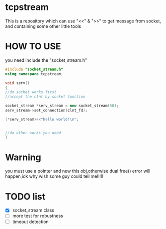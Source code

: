 # tcpstream
This is a repository which can use "&lt;&lt;" &amp; ">>" to get message from socket,
and containing some other little tools

# HOW TO USE
you need include the "socket_stream.h"

```c++
#include "socket_stream.h"
using namespace tcpstream;

void serv()
{
//do socket works first
//accept the clnt by socket function

socket_stream *serv_stream = new socket_stream(50);
serv_stream->set_connection(clnt_fd);

(*serv_stream)<<"hello world!\n";


//do other works you need
}

```
# Warning
you must use a pointer and new this obj,otherwise dual free() error will happen,idk why,wish some guy could tell me!!!!!

# TODO list
- [x] socket_stream class
- [ ] more test for robustness
- [ ] timeout detection
